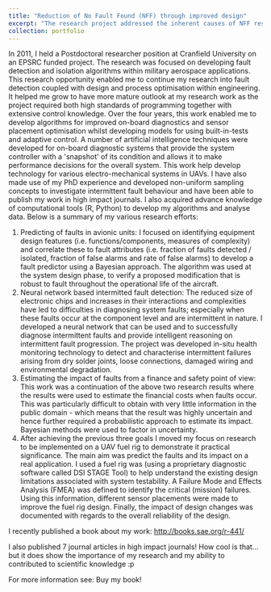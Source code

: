 ```yaml
---
title: "Reduction of No Fault Found (NFF) through improved design"
excerpt: "The research project addressed the inherent causes of NFF resulting from inadequacies in electronic equipment design. For example the design of a Built-In-Test-Equipment (BITE) which relies upon an in-depth knowledge of all system interactions. There also is the inevitable case where failure mechanisms only manifest themselves during a limited envelope of operation. These scenarios may not be recognised during design due to limits on system understanding resulting in the selection of inappropriate detection and confirmation strategies leading to a NFF susceptible design. Other areas which are of importance include inappropriate designed limit, software coding errors, inadequate procedures and when the process depends on human judgement for design and validation activities.<br/><img src='/images/500x300.png'>"
collection: portfolio
---
```


In 2011, I held a Postdoctoral researcher position at Cranfield University on an EPSRC funded project. The research was focused on developing fault detection and isolation algorithms within military aerospace applications. This research opportunity enabled me to continue my research into fault detection coupled with design and process optimisation within engineering. It helped me grow to have more mature outlook at my research work as the project required both high standards of programming together with extensive control knowledge. Over the four years, this work enabled me to develop algorithms for improved on-board diagnostics and sensor placement optimisation whilst developing models for using built-in-tests and adaptive control. A number of artificial intelligence techniques were developed for on-board diagnostic systems that provide the system controller with a 'snapshot' of its condition and allows it to make performance decisions for the overall system. This work help develop technology for various electro-mechanical systems in UAVs. I have also made use of my PhD experience and developed non-uniform sampling concepts to investigate intermittent fault behaviour and have been able to publish my work in high impact journals. I also acquired advance knowledge of computational tools (R, Python) to develop my algorithms and analyse data. Below is a summary of my various research efforts:

1)	Predicting of faults in avionic units: I focused on identifying equipment design features (i.e. functions/components, measures of complexity) and correlate these to fault attributes (i.e. fraction of faults detected / isolated, fraction of false alarms and rate of false alarms) to develop a fault predictor using a Bayesian approach. The algorithm was used at the system design phase, to verify a proposed modification that is robust to fault throughout the operational life of the aircraft.
2)	Neural network based intermitted fault detection: The reduced size of electronic chips and increases in their interactions and complexities have led to difficulties in diagnosing system faults; especially when these faults occur at the component level and are intermittent in nature. I developed a neural network that can be used and to successfully diagnose intermittent faults and provide intelligent reasoning on intermittent fault progression. The project was developed in-situ health monitoring technology to detect and characterise intermittent failures arising from dry solder joints, loose connections, damaged wiring and environmental degradation.
3)	Estimating the impact of faults from a finance and safety point of view: This work was a continuation of the above two research results where the results were used to estimate the financial costs when faults occur. This was particularly difficult to obtain with very little information in the public domain - which means that the result was highly uncertain and hence further required a probabilistic approach to estimate its impact. Bayesian methods were used to factor in uncertainty.
4)	After achieving the previous three goals I moved my focus on research to be implemented on a UAV fuel rig to demonstrate it practical significance. The main aim was predict the faults and its impact on a real application. I used a fuel rig was (using a proprietary diagnostic software called DSI STAGE Tool) to help understand the existing design limitations associated with system testability. A Failure Mode and Effects Analysis (FMEA) was defined to identify the critical (mission) failures. Using this information, different sensor placements were made to improve the fuel rig design. Finally, the impact of design changes was documented with regards to the overall reliability of the design.

I recently published a book about my work: http://books.sae.org/r-441/

I also published 7 journal articles in high impact journals! How cool is that... but it does show the importance of my research and my ability to contributed to scientific knowledge :p

For more information see:
Buy my book!
